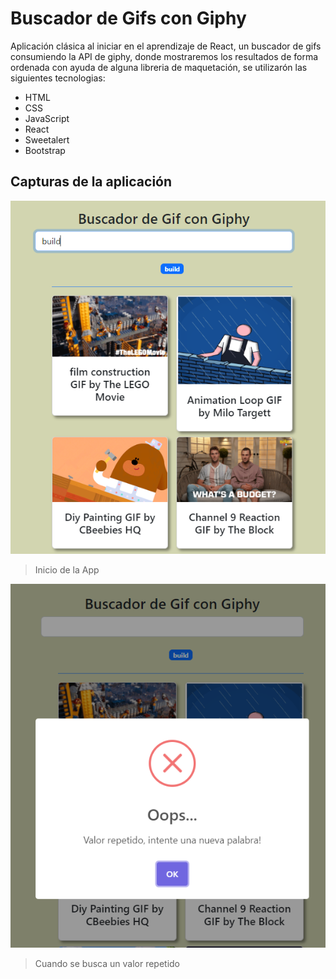 # Buscador de Gifs con Giphy

Aplicación clásica al iniciar en el aprendizaje de React, un buscador de gifs consumiendo la API de giphy, donde mostraremos los resultados de forma ordenada con ayuda de alguna libreria de maquetación, se utilizarón las siguientes tecnologias:

- HTML
- CSS
- JavaScript
- React
- Sweetalert
- Bootstrap

## Capturas de la aplicación
![](src/screenshots/bg1.PNG)
>Inicio de la App

![](src/screenshots/bg2.PNG)
>Cuando se busca un valor repetido
